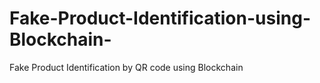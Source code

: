 # Fake-Product-Identification-using-Blockchain-
Fake Product Identification by QR code using Blockchain 
